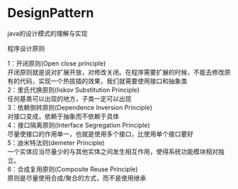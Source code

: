 # DesignPattern
java的设计模式的理解与实现


程序设计原则

1：开闭原则(Open close principle)    
开闭原则就是说对扩展开放，对修改关闭。在程序需要扩展的时候，不能去修改原有的代码，实现一个热拔插的效果，我们就需要使用接口和抽象类   
2：里氏代换原则(liskov Substitution Principle)  
任何基类可以出现的地方，子类一定可以出现    
3：依赖倒转原则(Dependence Inversion Principle)    
对接口变成，依赖于抽象而不依赖于具体  
4：接口隔离原则(Interface Segregation Principle)   
尽量使接口的作用单一，也就是使用多个接口，比使用单个接口要好  
5：迪米特法则(demeter Principle)      
一个实体应当尽量少的与其他实体之间发生相互作用，使得系统功能模块相对独立。   
6：合成复用原则(Composite Reuse Principle)     
原则是尽量使用合成/聚合的方式，而不是使用继承 
